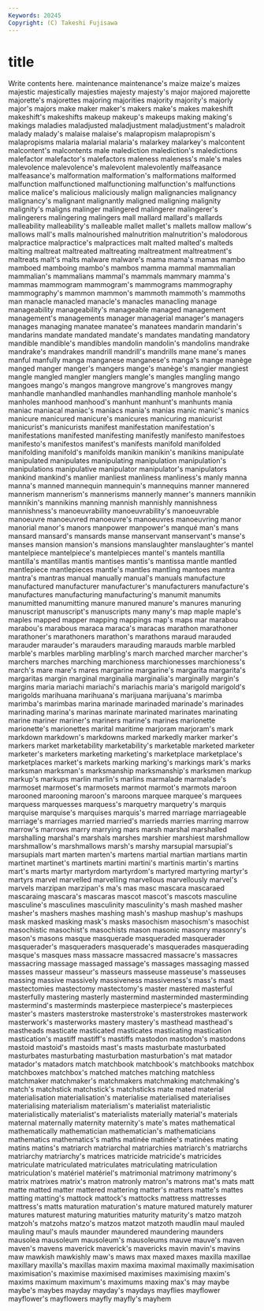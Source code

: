 ```yaml
---
Keywords: 20245 
Copyright: (C) Takeshi Fujisawa
---
```


# title

Write contents here.
maintenance
maintenance's maize maize's maizes majestic majestically majesties majesty majesty's major
majored majorette majorette's majorettes majoring majorities majority majority's majorly major's
majors make maker maker's makers make's makes makeshift makeshift's makeshifts
makeup makeup's makeups making making's makings maladies maladjusted maladjustment maladjustment's
maladroit malady malady's malaise malaise's malapropism malapropism's malapropisms malaria malarial
malaria's malarkey malarkey's malcontent malcontent's malcontents male malediction malediction's maledictions
malefactor malefactor's malefactors maleness maleness's male's males malevolence malevolence's malevolent
malevolently malfeasance malfeasance's malformation malformation's malformations malformed malfunction malfunctioned malfunctioning
malfunction's malfunctions malice malice's malicious maliciously malign malignancies malignancy malignancy's
malignant malignantly maligned maligning malignity malignity's maligns malinger malingered malingerer
malingerer's malingerers malingering malingers mall mallard mallard's mallards malleability malleability's
malleable mallet mallet's mallets mallow mallow's mallows mall's malls malnourished
malnutrition malnutrition's malodorous malpractice malpractice's malpractices malt malted malted's malteds
malting maltreat maltreated maltreating maltreatment maltreatment's maltreats malt's malts malware
malware's mama mama's mamas mambo mamboed mamboing mambo's mambos mamma
mammal mammalian mammalian's mammalians mammal's mammals mammary mamma's mammas mammogram
mammogram's mammograms mammography mammography's mammon mammon's mammoth mammoth's mammoths man
manacle manacled manacle's manacles manacling manage manageability manageability's manageable managed
management management's managements manager managerial manager's managers manages managing manatee
manatee's manatees mandarin mandarin's mandarins mandate mandated mandate's mandates mandating
mandatory mandible mandible's mandibles mandolin mandolin's mandolins mandrake mandrake's mandrakes
mandrill mandrill's mandrills mane mane's manes manful manfully manga manganese
manganese's manga's mange manège manged manger manger's mangers mange's manège's
mangier mangiest mangle mangled mangler manglers mangle's mangles mangling mango
mangoes mango's mangos mangrove mangrove's mangroves mangy manhandle manhandled manhandles
manhandling manhole manhole's manholes manhood manhood's manhunt manhunt's manhunts mania
maniac maniacal maniac's maniacs mania's manias manic manic's manics manicure
manicured manicure's manicures manicuring manicurist manicurist's manicurists manifest manifestation manifestation's
manifestations manifested manifesting manifestly manifesto manifestoes manifesto's manifestos manifest's manifests
manifold manifolded manifolding manifold's manifolds manikin manikin's manikins manipulate manipulated
manipulates manipulating manipulation manipulation's manipulations manipulative manipulator manipulator's manipulators mankind
mankind's manlier manliest manliness manliness's manly manna manna's manned mannequin
mannequin's mannequins manner mannered mannerism mannerism's mannerisms mannerly manner's manners
mannikin mannikin's mannikins manning mannish mannishly mannishness mannishness's manoeuvrability manoeuvrability's
manoeuvrable manoeuvre manoeuvred manoeuvre's manoeuvres manoeuvring manor manorial manor's manors
manpower manpower's manqué man's mans mansard mansard's mansards manse manservant
manservant's manse's manses mansion mansion's mansions manslaughter manslaughter's mantel mantelpiece
mantelpiece's mantelpieces mantel's mantels mantilla mantilla's mantillas mantis mantises mantis's
mantissa mantle mantled mantlepiece mantlepieces mantle's mantles mantling mantoes mantra
mantra's mantras manual manually manual's manuals manufacture manufactured manufacturer manufacturer's
manufacturers manufacture's manufactures manufacturing manufacturing's manumit manumits manumitted manumitting manure
manured manure's manures manuring manuscript manuscript's manuscripts many many's map
maple maple's maples mapped mapper mapping mappings map's maps mar
marabou marabou's marabous maraca maraca's maracas marathon marathoner marathoner's marathoners
marathon's marathons maraud marauded marauder marauder's marauders marauding marauds marble
marbled marble's marbles marbling marbling's march marched marcher marcher's marchers
marches marching marchioness marchionesses marchioness's march's mare mare's mares margarine
margarine's margarita margarita's margaritas margin marginal marginalia marginalia's marginally margin's
margins maria mariachi mariachi's mariachis maria's marigold marigold's marigolds marihuana
marihuana's marijuana marijuana's marimba marimba's marimbas marina marinade marinaded marinade's
marinades marinading marina's marinas marinate marinated marinates marinating marine mariner
mariner's mariners marine's marines marionette marionette's marionettes marital maritime marjoram
marjoram's mark markdown markdown's markdowns marked markedly marker marker's markers
market marketability marketability's marketable marketed marketer marketer's marketers marketing marketing's
marketplace marketplace's marketplaces market's markets marking marking's markings mark's marks
marksman marksman's marksmanship marksmanship's marksmen markup markup's markups marlin marlin's
marlins marmalade marmalade's marmoset marmoset's marmosets marmot marmot's marmots maroon
marooned marooning maroon's maroons marquee marquee's marquees marquess marquesses marquess's
marquetry marquetry's marquis marquise marquise's marquises marquis's marred marriage marriageable
marriage's marriages married married's marrieds marries marring marrow marrow's marrows
marry marrying mars marsh marshal marshalled marshalling marshal's marshals marshes
marshier marshiest marshmallow marshmallow's marshmallows marsh's marshy marsupial marsupial's marsupials
mart marten marten's martens martial martian martians martin martinet martinet's
martinets martini martini's martinis martin's martins mart's marts martyr martyrdom
martyrdom's martyred martyring martyr's martyrs marvel marvelled marvelling marvellous marvellously
marvel's marvels marzipan marzipan's ma's mas masc mascara mascaraed mascaraing
mascara's mascaras mascot mascot's mascots masculine masculine's masculines masculinity masculinity's
mash mashed masher masher's mashers mashes mashing mash's mashup mashup's
mashups mask masked masking mask's masks masochism masochism's masochist masochistic
masochist's masochists mason masonic masonry masonry's mason's masons masque masquerade
masqueraded masquerader masquerader's masqueraders masquerade's masquerades masquerading masque's masques mass
massacre massacred massacre's massacres massacring massage massaged massage's massages massaging
massed masses masseur masseur's masseurs masseuse masseuse's masseuses massing massive
massively massiveness massiveness's mass's mast mastectomies mastectomy mastectomy's master mastered
masterful masterfully mastering masterly mastermind masterminded masterminding mastermind's masterminds masterpiece
masterpiece's masterpieces master's masters masterstroke masterstroke's masterstrokes masterwork masterwork's masterworks
mastery mastery's masthead masthead's mastheads masticate masticated masticates masticating mastication
mastication's mastiff mastiff's mastiffs mastodon mastodon's mastodons mastoid mastoid's mastoids
mast's masts masturbate masturbated masturbates masturbating masturbation masturbation's mat matador
matador's matadors match matchbook matchbook's matchbooks matchbox matchboxes matchbox's matched
matches matching matchless matchmaker matchmaker's matchmakers matchmaking matchmaking's match's matchstick
matchstick's matchsticks mate mated material materialisation materialisation's materialise materialised materialises
materialising materialism materialism's materialist materialistic materialistically materialist's materialists materially material's
materials maternal maternally maternity maternity's mate's mates mathematical mathematically mathematician
mathematician's mathematicians mathematics mathematics's maths matinée matinée's matinées mating matins
matins's matriarch matriarchal matriarchies matriarch's matriarchs matriarchy matriarchy's matrices matricide
matricide's matricides matriculate matriculated matriculates matriculating matriculation matriculation's matériel matériel's
matrimonial matrimony matrimony's matrix matrixes matrix's matron matronly matron's matrons
mat's mats matt matte matted matter mattered mattering matter's matters
matte's mattes matting matting's mattock mattock's mattocks mattress mattresses mattress's
matts maturation maturation's mature matured maturely maturer matures maturest maturing
maturities maturity maturity's matzo matzoh matzoh's matzohs matzo's matzos matzot
matzoth maudlin maul mauled mauling maul's mauls maunder maundered maundering
maunders mausolea mausoleum mausoleum's mausoleums mauve mauve's maven maven's mavens
maverick maverick's mavericks mavin mavin's mavins maw mawkish mawkishly maw's
maws max maxed maxes maxilla maxillae maxillary maxilla's maxillas maxim
maxima maximal maximally maximisation maximisation's maximise maximised maximises maximising maxim's
maxims maximum maximum's maximums maxing max's may maybe maybe's maybes
mayday mayday's maydays mayflies mayflower mayflower's mayflowers mayfly mayfly's mayhem
